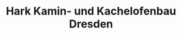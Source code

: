 ---
title: "Hark Kamin- und Kachelofenbau Dresden"
url: /dresden/hark-kamin-und-kachelofenbau-dresden/
shop: Allgemein
---